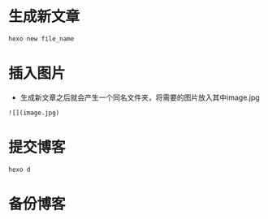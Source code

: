 # 生成新文章 
```
hexo new file_name
```
# 插入图片
- 生成新文章之后就会产生一个同名文件夹，将需要的图片放入其中image.jpg
```
![](image.jpg)
```

# 提交博客
```
hexo d
```

# 备份博客